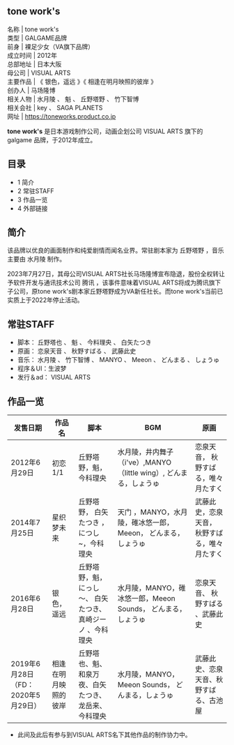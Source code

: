 **tone work's**  
---  
名称  |  tone work's   
类型  |  GALGAME品牌   
前身  |  裸足少女（VA旗下品牌）   
成立时间  |  2012年   
总部地址  |  日本大阪   
母公司  |  VISUAL ARTS   
主要作品  |  《  银色，遥远  》《  相逢在明月映照的彼岸  》   
创办人  |  马场隆博   
相关人物  |  水月陵  、  魁  、  丘野塔野  、  竹下智博   
相关会社  |  key  、  SAGA PLANETS   
网址  |  https://toneworks.product.co.jp   
  
**tone work's** 是日本游戏制作公司，动画企划公司  VISUAL ARTS  旗下的  galgame  品牌，于2012年成立。

##  目录

  * 1  简介 
  * 2  常驻STAFF 
  * 3  作品一览 
  * 4  外部链接 

##  简介

该品牌以优良的画面制作和纯爱剧情而闻名业界。常驻剧本家为  丘野塔野  ，音乐主要由  水月陵  制作。

2023年7月27日，其母公司VISUAL ARTS社长马场隆博宣布隐退，股份全权转让予软件开发与通讯技术公司  腾讯  ，该事件意味着VISUAL
ARTS将成为腾讯旗下子公司，原tone work's剧本家丘野塔野成为VA新任社长。而tone work's当前已实质上于2022年停止活动。

##  常驻STAFF

  * 脚本：  丘野塔也  、  魁  、  今料理央  、  白矢たつき 
  * 原画：  恋泉天音  、  秋野すばる  、  武藤此史 
  * 音乐：  水月陵  、  竹下智博  、  MANYO  、  Meeon  、  どんまる  、  しょうゅ 
  * 程序＆UI：生波梦 
  * 发行＆ad：  VISUAL ARTS 

##  作品一览

发售日期  |  作品名  |  脚本  |  BGM  |  原画   
---|---|---|---|---  
2012年6月29日  |  初恋1/1  |  丘野塔野，魁，今科理央  |  水月陵，井内舞子（i've）,MANYO（little wing）,  どんまる，しょうゅ  |  恋泉天音，  秋野すばる，唯々月たすく   
2014年7月25日  |  星织梦未来  |  丘野塔野，  白矢たつき  ，につし~，今科理央  |  天门  ，MANYO，水月陵，碓冰悠一郎，Meeon，  どんまる，しょうゅ  |  武藤此史，恋泉天音，  秋野すばる，唯々月たすく   
2016年6月28日  |  银色，遥远  |  丘野塔野，魁，にっし～、  白矢たつき、真崎ジーノ  、今科理央  |  水月陵，MANYO，碓冰悠一郎，Meeon Sounds，  どんまる，しょうゅ  |  恋泉天音、  秋野すばる  、武藤此史   
2019年6月28日（FD：2020年5月29日）  |  相逢在明月映照的彼岸  |  丘野塔也、魁、和泉万夜、白矢たつき、龙岳来、今科理央  |  水月陵，MANYO，Meeon Sounds，  どんまる，しょうゅ  |  武藤此史、恋泉天音、秋野すばる、古池屋   
  
  * 此间及此后有参与到VISUAL ARTS名下其他作品的制作协力中。 